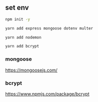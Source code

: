 ## set env 

```bash
npm init -y

yarn add express mongoose dotenv multer

yarn add nodemon

yarn add bcrypt
```

### mongoose 
https://mongoosejs.com/

### bcrypt
https://www.npmjs.com/package/bcrypt
